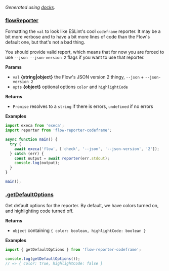 _Generated using [docks](http://npm.im/docks)._

### [flowReporter](/src/index.js#L43)
Formatting the `val` to look like ESLint's cool `codeframe` reporter.
It may be a bit more verbose and to have a bit more lines of code than
the Flow's default one, but that's not a bad thing.

You should provide valid report, which means that for now you are forced to
use `--json --json-version 2` flags if you want to use that reporter.

**Params**
- `val` **{string|object}** the Flow's JSON version 2 thingy, `--json` + `--json-version 2`
- `opts` **{object}** optional options `color` and `highlightCode`

**Returns**
- `Promise` resolves to a `string` if there is errors, `undefined` if no errors

**Examples**
```javascript
import execa from 'execa';
import reporter from 'flow-reporter-codeframe';

async function main() {
  try {
    await execa('flow', ['check', '--json', '--json-version', '2']);
  } catch (err) {
    const output = await reporter(err.stdout);
    console.log(output);
  }
}

main();
```

### [.getDefaultOptions](/src/index.js#L216)
Get default options for the reporter. By default,
we have colors turned on, and highlighting code turned off.

**Returns**
- `object` containing `{ color: boolean, highlightCode: boolean }`

**Examples**
```javascript
import { getDefaultOptions } from 'flow-reporter-codeframe';

console.log(getDefaultOptions());
// => { color: true, highlightCode: false }
```
